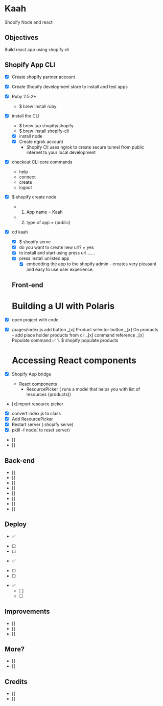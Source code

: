 # Kaah

Shopify Node and react

<!-- ![example-site](example-site.gif) -->

## Objectives

Build react app using shopify cli

## Shopify App CLI

- [x] Create shopify partner account
- [x] Create Shopify development store to install and test apps
- [x] Ruby 2.5.2+
  - $ brew install ruby
- [x] install the CLI
  - $ brew tap shopify/shopify
  - $ brew install shopify-cli
  - [x] install node
  - [x] Create ngrok account
    - Shopify ClI uses ngrok to create secure tunnel from public internet to your local development
- [x] checkout CLI core commands

  - help
  - connect
  - create
  - logout

- [x] $ shopify create node
  - 1. App name = Kaah
  - 2. type of app = (public)
- [x] cd kaah
  - [x] $ shopify serve
  - [x] do you want to create new url? = yes
  - [x] to install and start using press url.......
  - [x] press install unlisted app
    - [x] embedding the app to the shopify admin - creates very pleasant and easy to use user experience.
  ## Front-end
  # Building a UI with Polaris
- [x] open project with code
- [x] /pages/index.js add button
      _[x] Product selector button
      _[x] On products - add place holder products from cli
      _[x] command reference
      _[x] Populate command
      ✅ 1. $ shopify populate products
  # Accessing React components
- [x] Shopify App bridge
  - React components
    - ResourcePicker ( runs a model that helps you with list of resources {products})
- [x]import resource picker
- [x] convert index.js to class
- [x] Add ResourcePicker
- [x] Restart server ( shopify serve)
- [x] pkill -f node( to reset server)
- []
- []

## Back-end

- []
- []
- []
- []
- []
- []
- []
- []

## Deploy

- ✅
- [ ]
- [ ]
- ✅
- [ ]
- [ ]
- ✅
  - [ ]
  - [ ]

## Improvements

- []
- []
- []

## More?

- []
- []

## Credits

- []
- []
